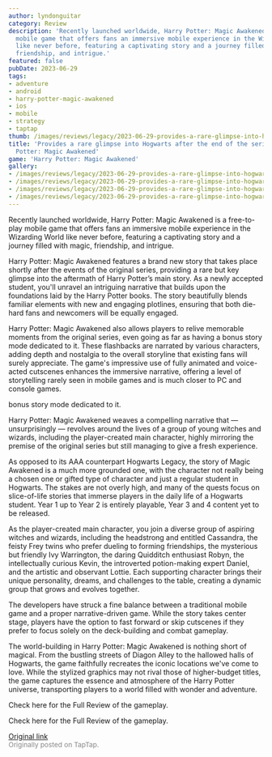 ```yaml
---
author: lyndonguitar
category: Review
description: 'Recently launched worldwide, Harry Potter: Magic Awakened is a free-to-play
  mobile game that offers fans an immersive mobile experience in the Wizarding World
  like never before, featuring a captivating story and a journey filled with magic,
  friendship, and intrigue.'
featured: false
pubDate: 2023-06-29
tags:
- adventure
- android
- harry-potter-magic-awakened
- ios
- mobile
- strategy
- taptap
thumb: /images/reviews/legacy/2023-06-29-provides-a-rare-glimpse-into-hogwarts-after-the-end-of-the-series--harry-potter-magic-awa-0.avif
title: 'Provides a rare glimpse into Hogwarts after the end of the series | Harry
  Potter: Magic Awakened'
game: 'Harry Potter: Magic Awakened'
gallery:
- /images/reviews/legacy/2023-06-29-provides-a-rare-glimpse-into-hogwarts-after-the-end-of-the-series--harry-potter-magic-awa-0.avif
- /images/reviews/legacy/2023-06-29-provides-a-rare-glimpse-into-hogwarts-after-the-end-of-the-series--harry-potter-magic-awa-1.avif
- /images/reviews/legacy/2023-06-29-provides-a-rare-glimpse-into-hogwarts-after-the-end-of-the-series--harry-potter-magic-awa-2.avif
- /images/reviews/legacy/2023-06-29-provides-a-rare-glimpse-into-hogwarts-after-the-end-of-the-series--harry-potter-magic-awa-3.avif
---
```

Recently launched worldwide, Harry Potter: Magic Awakened is a free-to-play mobile game that offers fans an immersive mobile experience in the Wizarding World like never before, featuring a captivating story and a journey filled with magic, friendship, and intrigue.

Harry Potter: Magic Awakened features a brand new story that takes place shortly after the events of the original series, providing a rare but key glimpse into the aftermath of Harry Potter’s main story. As a newly accepted student, you'll unravel an intriguing narrative that builds upon the foundations laid by the Harry Potter books. The story beautifully blends familiar elements with new and engaging plotlines, ensuring that both die-hard fans and newcomers will be equally engaged.

Harry Potter: Magic Awakened also allows players to relive memorable moments from the original series, even going as far as having a bonus story mode dedicated to it. These flashbacks are narrated by various characters, adding depth and nostalgia to the overall storyline that existing fans will surely appreciate. The game's impressive use of fully animated and voice-acted cutscenes enhances the immersive narrative, offering a level of storytelling rarely seen in mobile games and is much closer to PC and console games.

bonus story mode dedicated to it.

Harry Potter: Magic Awakened weaves a compelling narrative that — unsurprisingly — revolves around the lives of a group of young witches and wizards, including the player-created main character, highly mirroring the premise of the original series but still managing to give a fresh experience.

As opposed to its AAA counterpart Hogwarts Legacy, the story of Magic Awakened is a much more grounded one, with the character not really being a chosen one or gifted type of character and just a regular student in Hogwarts.  The stakes are not overly high, and many of the quests focus on slice-of-life stories that immerse players in the daily life of a Hogwarts student. Year 1 up to Year 2 is entirely playable, Year 3 and 4 content yet to be released.

As the player-created main character, you join a diverse group of aspiring witches and wizards, including the headstrong and entitled Cassandra, the feisty Frey twins who prefer dueling to forming friendships, the mysterious but friendly Ivy Warrington, the daring Quidditch enthusiast Robyn, the intellectually curious Kevin, the introverted potion-making expert Daniel, and the artistic and observant Lottie. Each supporting character brings their unique personality, dreams, and challenges to the table, creating a dynamic group that grows and evolves together.

The developers have struck a fine balance between a traditional mobile game and a proper narrative-driven game. While the story takes center stage, players have the option to fast forward or skip cutscenes if they prefer to focus solely on the deck-building and combat gameplay.

The world-building in Harry Potter: Magic Awakened is nothing short of magical. From the bustling streets of Diagon Alley to the hallowed halls of Hogwarts, the game faithfully recreates the iconic locations we've come to love. While the stylized graphics may not rival those of higher-budget titles, the game captures the essence and atmosphere of the Harry Potter universe, transporting players to a world filled with wonder and adventure.

Check here for the Full Review of the gameplay.

Check here for the Full Review of the gameplay.

[Original link](https://www.taptap.io/post/5924851)<br><span style="font-size: 0.95em; color: #888;">Originally posted on TapTap.</span>